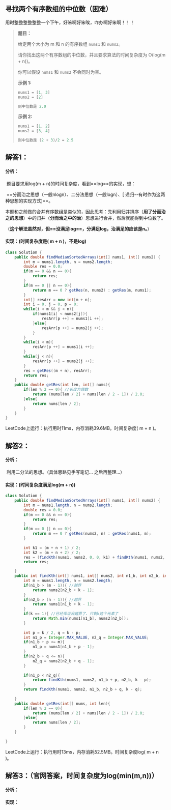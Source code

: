## 寻找两个有序数组的中位数（困难）

用时整整整整整整一个下午，好笨啊好笨唉，咋办啊好笨啊！！！

> **题目：**
>
> 给定两个大小为 m 和 n 的有序数组 `nums1` 和 `nums2`。
>
> 请你找出这两个有序数组的中位数，并且要求算法的时间复杂度为 O(log(m + n))。
>
> 你可以假设 `nums1` 和 `nums2` 不会同时为空。
>
> **示例 1:**
>
> ```java
> nums1 = [1, 3]
> nums2 = [2]
> 
> 则中位数是 2.0
> ```
>
> **示例 2:**
>
> ```java
> nums1 = [1, 2]
> nums2 = [3, 4]
> 
> 则中位数是 (2 + 3)/2 = 2.5
> ```

## 解答1：

#### 分析：

​	题目要求用log(m + n)的时间复杂度，看到==log==的实现，想：

​		==分而治之思想（一般nlogn）、二分法思想（一般logn）、[ 递归--有时作为这两种思想的实现方式]==。

​	本题和之前做的合并有序数组是类似的，因此思考：先利用归并排序（**用了分而治之的思想**）中的归并（**分而治之中的治**）思想进行合并，然后就能得到中位数了。

​	（**这个解法虽然对，但==没满足log==，分满足log，治满足的应该是n。**）

#### 实现：(时间复杂度是( m + n )，不是log)

```java
class Solution {
    public double findMedianSortedArrays(int[] nums1, int[] nums2) {
        int m = nums1.length, n = nums2.length;
        double res = 0.0;
        if(m == 0 && n == 0){
            return res;
        }
        if(m == 0 || n == 0){
            return m == 0 ? getRes(n, nums2) : getRes(m, nums1);
        }
        int[] resArr = new int[m + n];
        int i = 0, j = 0, p = 0;
        while(i < m && j < n){
            if(nums1[i] < nums2[j]){
                resArr[p ++] = nums1[i ++];
            }else{
                resArr[p ++] = nums2[j ++];
            }
        }
        while(i < m){
            resArr[p ++] = nums1[i ++];
        }
        while(j < n){
            resArr[p ++] = nums2[j ++];
        }
        res = getRes((m + n), resArr);
        return res;
    }
    public double getRes(int len, int[] nums){
        if(len % 2 == 0){ //长度为偶数
            return (nums[len / 2] + nums[len / 2 - 1]) / 2.0;
        }else{
            return nums[len / 2];
        }
    }
}
```

LeetCode上运行：执行用时11ms，内存消耗39.6MB。时间复杂度( m + n )。

## 解答2：

#### 分析：

​	利用二分法的思想。（具体思路见手写笔记...  之后再整理...）

#### 实现：(时间复杂度满足log(m + n))

```java
class Solution {
    public double findMedianSortedArrays(int[] nums1, int[] nums2) {
        int m = nums1.length, n = nums2.length;
        double res = 0.0;
        if(m == 0 && n == 0){
            return res;
        }
        if(m == 0 || n == 0){
            return m == 0 ? getRes(nums2, n) : getRes(nums1, m);
        }
        
        int k1 = (m + n + 1) / 2;
        int k2 = (m + n + 2) / 2;
        res = (findKth(nums1, nums2, 0, 0, k1) + findKth(nums1, nums2, 0, 0, k2)) / 2.0;
        return res;

    }
    public int findKth(int[] nums1, int[] nums2, int n1_b, int n2_b, int k){ 
        int m = nums1.length, n = nums2.length;
        if(n1_b > (m - 1)){ //越界
            return nums2[n2_b + k - 1];
        }
        if(n2_b > (n - 1)){ //越界
            return nums1[n1_b + k - 1];
        }
        if(k == 1){ //已经保证没越界了、只剩k这个元素了
            return Math.min(nums1[n1_b], nums2[n2_b]);
        }
        
        int p = k / 2, q = k - p;
        int n1_p = Integer.MAX_VALUE, n2_q = Integer.MAX_VALUE;
        if(n1_b + p <= m){
            n1_p = nums1[n1_b + p - 1];
        }
        if(n2_b + q <= n){
            n2_q = nums2[n2_b + q - 1];
        }
        
        if(n1_p < n2_q){
            return findKth(nums1, nums2, n1_b + p, n2_b, k - p);
        }
        return findKth(nums1, nums2, n1_b, n2_b + q, k - q);
                     
    }
    public double getRes(int[] nums, int len){
        if(len % 2 == 0){
            return (nums[len / 2] + nums[len / 2 - 1]) / 2.0;
        }else{
            return nums[len / 2];
        }
    }
    
}
```

LeetCode上运行：执行用时13ms，内存消耗52.5MB。时间复杂度log( m + n )。

## 解答3：（官网答案，时间复杂度为log(min(m,n))）

#### 分析：



#### 实现：

```java

```

